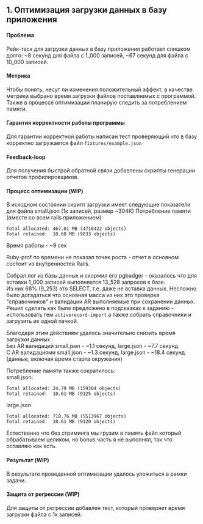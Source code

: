 ## 1. Оптимизация загрузки данных в базу приложения

#### Проблема 
Рейк-таск для загрузки данных в базу приложения работает слишком долго: ~8 секунд для файла с 1_000 записей, ~67 секунд для файла с 10_000 записей. 

#### Метрика
Чтобы понять, несут ли изменения положительный эффект, в качестве метрики выбрано время загрузки файлов поставляемых с программой. Также в процессе оптимизации планирую следить за потреблением памяти.

#### Гарантия корректности работы программы
Для гарантии корректной работы написан тест проверяющий что в базу корректно загружается файл `fixtures/example.json`

#### Feedback-loop
Для получения быстрой обратной связи добавлены скрипты генерации отчетов профилировщиков.

#### Процесс оптимизации (WIP)
В исходном состоянии скрипт загрузки имеет следующие показатели для файла small.json (1к записей, размер ~304K)
Потребление памяти (вместе со всем rails приложением)
```
Total allocated: 467.01 MB (4716422 objects)
Total retained:  10.68 MB (9833 objects)
```
Время работы - ~9 сек

Ruby-prof по времени не показал точек роста - отчет в основном состоит из внутренностей Rails.

Собрал лог из базы данных и скормил его pgbadger - оказалось что для вставки 1_000 записей выполняется 13_528 запросов к базе.  
Из них 68% (9_253) это SELECT, т.е. даже не вставка данных. Несложно было догадаться что основная масса из них это проверка "справочников" и валидации AR выполняемые при сохранении данных.  
Решил сделать как было предложено в подсказках к заданию - использовать гем `activerecord-import` а также собрать справочники и загрузить их одной пачкой.

Благодаря этим действиям удалось значительно снизить время загрузки данных :  
Без AR валидаций small.json - ~1.1 секунд, large.json - ~7.7 секунд  
С AR валидациями small.json - ~1.3 секунд, large.json - ~18.4 секунд  
(данные, включая время старта окружения)

Потребление памяти также сократилось:   
small.json:
```
Total allocated: 24.79 MB (159304 objects)
Total retained:  10.61 MB (9125 objects)
```
large.json
```
Total allocated: 710.76 MB (5513967 objects)
Total retained:  10.61 MB (9120 objects)
```
Естественно что без стриминга мы грузим в память файл который обрабатываем целиком, но bonus часть я не выполнял, так что оставляю как есть.

#### Результат (WIP)
В результате проведенной оптимизации удалось уложиться в рамки задачи.

#### Защита от регрессии (WIP)
Для защиты от регрессии добавлен тест, который проверяет время загрузки файла с 1к записей.
